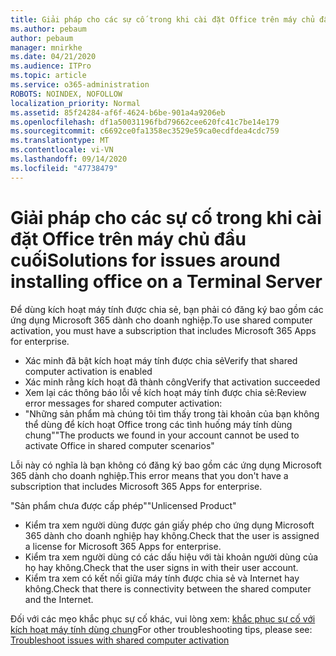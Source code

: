 ```yaml
---
title: Giải pháp cho các sự cố trong khi cài đặt Office trên máy chủ đầu cuối
ms.author: pebaum
author: pebaum
manager: mnirkhe
ms.date: 04/21/2020
ms.audience: ITPro
ms.topic: article
ms.service: o365-administration
ROBOTS: NOINDEX, NOFOLLOW
localization_priority: Normal
ms.assetid: 85f24284-af6f-4624-b6be-901a4a9206eb
ms.openlocfilehash: df1a50031196fbd79662cee620fc41c7be14e179
ms.sourcegitcommit: c6692ce0fa1358ec3529e59ca0ecdfdea4cdc759
ms.translationtype: MT
ms.contentlocale: vi-VN
ms.lasthandoff: 09/14/2020
ms.locfileid: "47738479"
---
```

# <a name="solutions-for-issues-around-installing-office-on-a-terminal-server"></a><span data-ttu-id="60522-102">Giải pháp cho các sự cố trong khi cài đặt Office trên máy chủ đầu cuối</span><span class="sxs-lookup"><span data-stu-id="60522-102">Solutions for issues around installing office on a Terminal Server</span></span>

<span data-ttu-id="60522-103">Để dùng kích hoạt máy tính được chia sẻ, bạn phải có đăng ký bao gồm các ứng dụng Microsoft 365 dành cho doanh nghiệp.</span><span class="sxs-lookup"><span data-stu-id="60522-103">To use shared computer activation, you must have a subscription that includes Microsoft 365 Apps for enterprise.</span></span>
  
- <span data-ttu-id="60522-104">Xác minh đã bật kích hoạt máy tính được chia sẻ</span><span class="sxs-lookup"><span data-stu-id="60522-104">Verify that shared computer activation is enabled</span></span>
- <span data-ttu-id="60522-105">Xác minh rằng kích hoạt đã thành công</span><span class="sxs-lookup"><span data-stu-id="60522-105">Verify that activation succeeded</span></span>
- <span data-ttu-id="60522-106">Xem lại các thông báo lỗi về kích hoạt máy tính được chia sẻ:</span><span class="sxs-lookup"><span data-stu-id="60522-106">Review error messages for shared computer activation:</span></span>
- <span data-ttu-id="60522-107">"Những sản phẩm mà chúng tôi tìm thấy trong tài khoản của bạn không thể dùng để kích hoạt Office trong các tình huống máy tính dùng chung"</span><span class="sxs-lookup"><span data-stu-id="60522-107">"The products we found in your account cannot be used to activate Office in shared computer scenarios"</span></span>
  
<span data-ttu-id="60522-108">Lỗi này có nghĩa là bạn không có đăng ký bao gồm các ứng dụng Microsoft 365 dành cho doanh nghiệp.</span><span class="sxs-lookup"><span data-stu-id="60522-108">This error means that you don't have a subscription that includes Microsoft 365 Apps for enterprise.</span></span>

<span data-ttu-id="60522-109">"Sản phẩm chưa được cấp phép"</span><span class="sxs-lookup"><span data-stu-id="60522-109">"Unlicensed Product"</span></span>

- <span data-ttu-id="60522-110">Kiểm tra xem người dùng được gán giấy phép cho ứng dụng Microsoft 365 dành cho doanh nghiệp hay không.</span><span class="sxs-lookup"><span data-stu-id="60522-110">Check that the user is assigned a license for Microsoft 365 Apps for enterprise.</span></span>
- <span data-ttu-id="60522-111">Kiểm tra xem người dùng có các dấu hiệu với tài khoản người dùng của họ hay không.</span><span class="sxs-lookup"><span data-stu-id="60522-111">Check that the user signs in with their user account.</span></span>
- <span data-ttu-id="60522-112">Kiểm tra xem có kết nối giữa máy tính được chia sẻ và Internet hay không.</span><span class="sxs-lookup"><span data-stu-id="60522-112">Check that there is connectivity between the shared computer and the Internet.</span></span>

<span data-ttu-id="60522-113">Đối với các mẹo khắc phục sự cố khác, vui lòng xem: [khắc phục sự cố với kích hoạt máy tính dùng chung](https://docs.microsoft.com/DeployOffice/troubleshoot-shared-computer-activation)</span><span class="sxs-lookup"><span data-stu-id="60522-113">For other troubleshooting tips, please see: [Troubleshoot issues with shared computer activation](https://docs.microsoft.com/DeployOffice/troubleshoot-shared-computer-activation)</span></span>